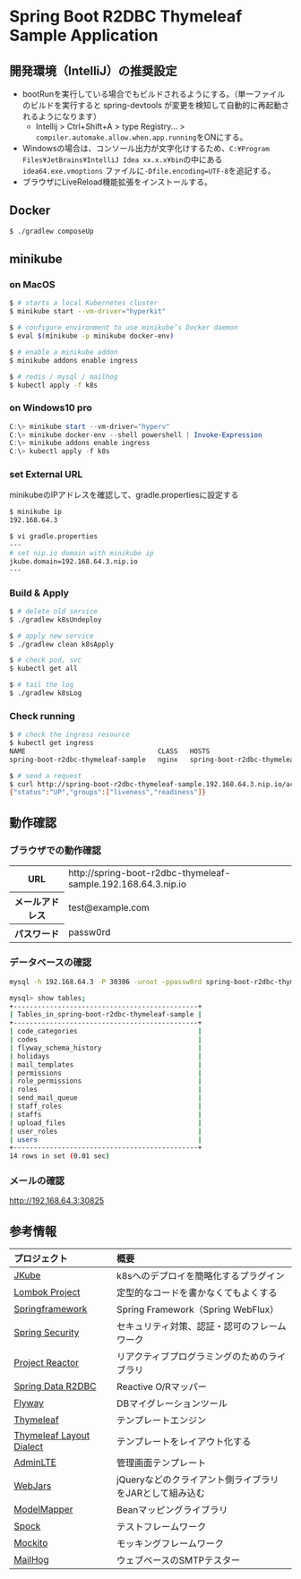 # Spring Boot R2DBC Thymeleaf Sample Application

## 開発環境（IntelliJ）の推奨設定

- bootRunを実行している場合でもビルドされるようにする。（単一ファイルのビルドを実行すると spring-devtools が変更を検知して自動的に再起動されるようになります）
    - Intellij > Ctrl+Shift+A > type Registry... > `compiler.automake.allow.when.app.running`をONにする。
- Windowsの場合は、コンソール出力が文字化けするため、`C:¥Program Files¥JetBrains¥IntelliJ Idea xx.x.x¥bin`の中にある`idea64.exe.vmoptions`
  ファイルに`-Dfile.encoding=UTF-8`を追記する。
- ブラウザにLiveReload機能拡張をインストールする。

## Docker

```bash
$ ./gradlew composeUp
```

## minikube

### on MacOS

```bash
$ # starts a local Kubernetes cluster
$ minikube start --vm-driver="hyperkit"

$ # configure environment to use minikube’s Docker daemon
$ eval $(minikube -p minikube docker-env)

$ # enable a minikube addon
$ minikube addons enable ingress

$ # redis / mysql / mailhog
$ kubectl apply -f k8s
```

### on Windows10 pro

```powershell
C:\> minikube start --vm-driver="hyperv"
C:\> minikube docker-env --shell powershell | Invoke-Expression
C:\> minikube addons enable ingress
C:\> kubectl apply -f k8s
```

### set External URL

minikubeのIPアドレスを確認して、gradle.propertiesに設定する

```bash
$ minikube ip
192.168.64.3

$ vi gradle.properties
---
# set nip.io domain with minikube ip
jkube.domain=192.168.64.3.nip.io
---
```

### Build & Apply

```bash
$ # delete old service
$ ./gradlew k8sUndeploy

$ # apply new service
$ ./gradlew clean k8sApply

$ # check pod, svc
$ kubectl get all

$ # tail the log
$ ./gradlew k8sLog
```

### Check running

```bash
$ # check the ingress resource
$ kubectl get ingress
NAME                                 CLASS   HOSTS                                                    ADDRESS        PORTS   AGE
spring-boot-r2dbc-thymeleaf-sample   nginx   spring-boot-r2dbc-thymeleaf-sample.192.168.64.3.nip.io   192.168.64.3   80      11m

$ # send a request
$ curl http://spring-boot-r2dbc-thymeleaf-sample.192.168.64.3.nip.io/actuator/health
{"status":"UP","groups":["liveness","readiness"]}
```

## 動作確認

### ブラウザでの動作確認

<table>
  <tr>
    <th>URL</th>
    <td>http://spring-boot-r2dbc-thymeleaf-sample.192.168.64.3.nip.io</td>
  </tr>
  <tr>
    <th>メールアドレス</th>
    <td>test@example.com</td>
  </tr>
  <tr>
    <th>パスワード</th>
    <td>passw0rd</td>
  </tr>
</table>

### データベースの確認

```bash
mysql -h 192.168.64.3 -P 30306 -uroot -ppassw0rd spring-boot-r2dbc-thymeleaf-sample

mysql> show tables;
+----------------------------------------------+
| Tables_in_spring-boot-r2dbc-thymeleaf-sample |
+----------------------------------------------+
| code_categories                              |
| codes                                        |
| flyway_schema_history                        |
| holidays                                     |
| mail_templates                               |
| permissions                                  |
| role_permissions                             |
| roles                                        |
| send_mail_queue                              |
| staff_roles                                  |
| staffs                                       |
| upload_files                                 |
| user_roles                                   |
| users                                        |
+----------------------------------------------+
14 rows in set (0.01 sec)
```

### メールの確認

http://192.168.64.3:30825

## 参考情報

| プロジェクト                                                                         | 概要                               |
|:-------------------------------------------------------------------------------|:---------------------------------|
| [JKube](https://www.eclipse.org/jkube/)                                        | k8sへのデプロイを簡略化するプラグイン             |
| [Lombok Project](https://projectlombok.org/)                                   | 定型的なコードを書かなくてもよくする               |
| [Springframework](https://spring.io/projects/spring-framework)                 | Spring Framework（Spring WebFlux） |
| [Spring Security](https://spring.io/projects/spring-security)                  | セキュリティ対策、認証・認可のフレームワーク           |
| [Project Reactor](https://projectreactor.io/)                                  | リアクティブプログラミングのためのライブラリ           |
| [Spring Data R2DBC](https://spring.io/projects/spring-data-r2dbc)              | Reactive O/Rマッパー                 |
| [Flyway](https://flywaydb.org/)                                                | DBマイグレーションツール                    |
| [Thymeleaf](http://www.thymeleaf.org/)                                         | テンプレートエンジン                       |
| [Thymeleaf Layout Dialect](https://ultraq.github.io/thymeleaf-layout-dialect/) | テンプレートをレイアウト化する                  |
| [AdminLTE](https://github.com/ColorlibHQ/AdminLTE/releases/tag/v2.3.8)         | 管理画面テンプレート                       |
| [WebJars](https://www.webjars.org/)                                            | jQueryなどのクライアント側ライブラリをJARとして組み込む |
| [ModelMapper](http://modelmapper.org/)                                         | Beanマッピングライブラリ                   |
| [Spock](http://spockframework.org/)                                            | テストフレームワーク                       |
| [Mockito](http://site.mockito.org/)                                            | モッキングフレームワーク                     |
| [MailHog](https://github.com/mailhog/MailHog)                                  | ウェブベースのSMTPテスター                  |
